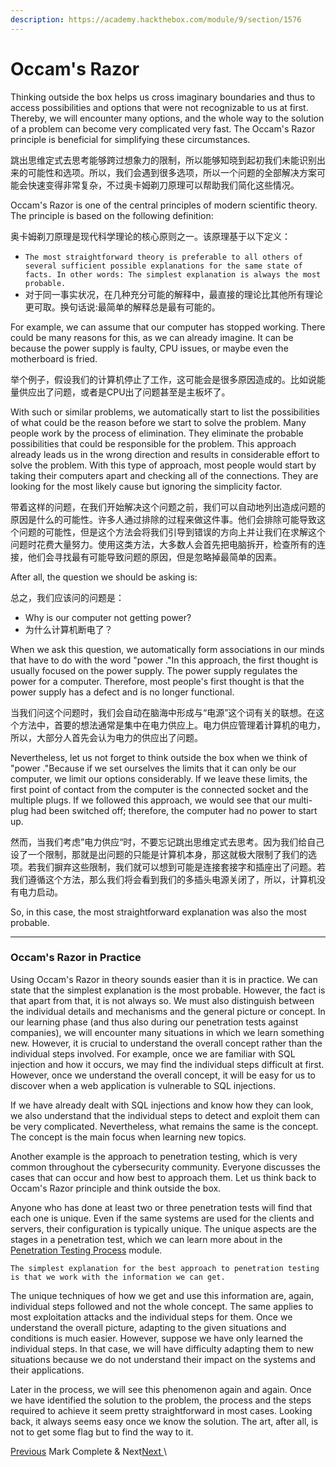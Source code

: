 ```yaml
---
description: https://academy.hackthebox.com/module/9/section/1576
---
```


# Occam's Razor

Thinking outside the box helps us cross imaginary boundaries and thus to access possibilities and options that were not recognizable to us at first. Thereby, we will encounter many options, and the whole way to the solution of a problem can become very complicated very fast. The Occam's Razor principle is beneficial for simplifying these circumstances.

跳出思维定式去思考能够跨过想象力的限制，所以能够知晓到起初我们未能识别出来的可能性和选项。所以，我们会遇到很多选项，所以一个问题的全部解决方案可能会快速变得非常复杂，不过奥卡姆剃刀原理可以帮助我们简化这些情况。

Occam's Razor is one of the central principles of modern scientific theory. The principle is based on the following definition:

奥卡姆剃刀原理是现代科学理论的核心原则之一。该原理基于以下定义：

* `The most straightforward theory is preferable to all others of several sufficient possible explanations for the same state of facts. In other words: The simplest explanation is always the most probable.`
* 对于同一事实状况，在几种充分可能的解释中，最直接的理论比其他所有理论更可取。换句话说:最简单的解释总是最有可能的。

For example, we can assume that our computer has stopped working. There could be many reasons for this, as we can already imagine. It can be because the power supply is faulty, CPU issues, or maybe even the motherboard is fried.

举个例子，假设我们的计算机停止了工作，这可能会是很多原因造成的。比如说能量供应出了问题，或者是CPU出了问题甚至是主板坏了。

With such or similar problems, we automatically start to list the possibilities of what could be the reason before we start to solve the problem. Many people work by the process of elimination. They eliminate the probable possibilities that could be responsible for the problem. This approach already leads us in the wrong direction and results in considerable effort to solve the problem. With this type of approach, most people would start by taking their computers apart and checking all of the connections. They are looking for the most likely cause but ignoring the simplicity factor.

带着这样的问题，在我们开始解决这个问题之前，我们可以自动地列出造成问题的原因是什么的可能性。许多人通过排除的过程来做这件事。他们会排除可能导致这个问题的可能性，但是这个方法会将我们引导到错误的方向上并让我们在求解这个问题时花费大量努力。使用这类方法，大多数人会首先把电脑拆开，检查所有的连接，他们会寻找最有可能导致问题的原因，但是忽略掉最简单的因素。

After all, the question we should be asking is:

总之，我们应该问的问题是：

* Why is our computer not getting power?
* 为什么计算机断电了？

When we ask this question, we automatically form associations in our minds that have to do with the word "power ."In this approach, the first thought is usually focused on the power supply. The power supply regulates the power for a computer. Therefore, most people's first thought is that the power supply has a defect and is no longer functional.

当我们问这个问题时，我们会自动在脑海中形成与“电源”这个词有关的联想。在这个方法中，首要的想法通常是集中在电力供应上。电力供应管理着计算机的电力，所以，大部分人首先会认为电力的供应出了问题。

Nevertheless, let us not forget to think outside the box when we think of "power ."Because if we set ourselves the limits that it can only be our computer, we limit our options considerably. If we leave these limits, the first point of contact from the computer is the connected socket and the multiple plugs. If we followed this approach, we would see that our multi-plug had been switched off; therefore, the computer had no power to start up.

然而，当我们考虑”电力供应“时，不要忘记跳出思维定式去思考。因为我们给自己设了一个限制，那就是出问题的只能是计算机本身，那这就极大限制了我们的选项。若我们摒弃这些限制，我们就可以想到可能是连接套接字和插座出了问题。若我们遵循这个方法，那么我们将会看到我们的多插头电源关闭了，所以，计算机没有电力启动。

So, in this case, the most straightforward explanation was also the most probable.

***

### Occam's Razor in Practice

Using Occam's Razor in theory sounds easier than it is in practice. We can state that the simplest explanation is the most probable. However, the fact is that apart from that, it is not always so. We must also distinguish between the individual details and mechanisms and the general picture or concept. In our learning phase (and thus also during our penetration tests against companies), we will encounter many situations in which we learn something new. However, it is crucial to understand the overall concept rather than the individual steps involved. For example, once we are familiar with SQL injection and how it occurs, we may find the individual steps difficult at first. However, once we understand the overall concept, it will be easy for us to discover when a web application is vulnerable to SQL injections.

If we have already dealt with SQL injections and know how they can look, we also understand that the individual steps to detect and exploit them can be very complicated. Nevertheless, what remains the same is the concept. The concept is the main focus when learning new topics.

Another example is the approach to penetration testing, which is very common throughout the cybersecurity community. Everyone discusses the cases that can occur and how best to approach them. Let us think back to Occam's Razor principle and think outside the box.

Anyone who has done at least two or three penetration tests will find that each one is unique. Even if the same systems are used for the clients and servers, their configuration is typically unique. The unique aspects are the stages in a penetration test, which we can learn more about in the [Penetration Testing Process](https://academy.hackthebox.com/module/details/90) module.

`The simplest explanation for the best approach to penetration testing is that we work with the information we can get.`

The unique techniques of how we get and use this information are, again, individual steps followed and not the whole concept. The same applies to most exploitation attacks and the individual steps for them. Once we understand the overall picture, adapting to the given situations and conditions is much easier. However, suppose we have only learned the individual steps. In that case, we will have difficulty adapting them to new situations because we do not understand their impact on the systems and their applications.

Later in the process, we will see this phenomenon again and again. Once we have identified the solution to the problem, the process and the steps required to achieve it seem pretty straightforward in most cases. Looking back, it always seems easy once we know the solution. The art, after all, is not to get some flag but to find the way to it.

[ Previous](https://academy.hackthebox.com/module/9/section/46) Mark Complete & Next[Next ](https://academy.hackthebox.com/module/9/section/1577)\
